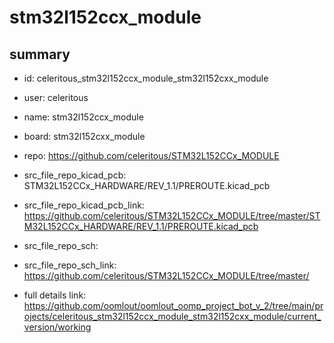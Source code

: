 # stm32l152ccx_module
 
## summary 
* id: celeritous_stm32l152ccx_module_stm32l152cxx_module
* user: celeritous
* name: stm32l152ccx_module
* board: stm32l152cxx_module
* repo: https://github.com/celeritous/STM32L152CCx_MODULE
* src_file_repo_kicad_pcb: STM32L152CCx_HARDWARE/REV_1.1/PREROUTE.kicad_pcb
* src_file_repo_kicad_pcb_link: https://github.com/celeritous/STM32L152CCx_MODULE/tree/master/STM32L152CCx_HARDWARE/REV_1.1/PREROUTE.kicad_pcb


* src_file_repo_sch: 
* src_file_repo_sch_link: https://github.com/celeritous/STM32L152CCx_MODULE/tree/master/
* full details link: https://github.com/oomlout/oomlout_oomp_project_bot_v_2/tree/main/projects/celeritous_stm32l152ccx_module_stm32l152cxx_module/current_version/working  







